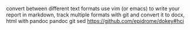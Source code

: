 convert between different text formats 	use vim (or emacs) to write your report in markdown, track multiple formats with git and convert it to docx, html with pandoc 	pandoc git sed
https://github.com/epidrome/dokey#hci
